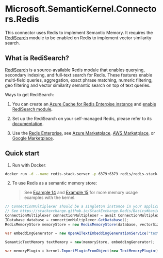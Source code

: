 ﻿# Microsoft.SemanticKernel.Connectors.Redis

This connector uses Redis to implement Semantic Memory. It requires the [RediSearch](https://redis.io/docs/interact/search-and-query/) module to be enabled on Redis to implement vector similarity search.

## What is RediSearch?

[RediSearch](https://redis.io/docs/interact/search-and-query/) is a source-available Redis module that enables querying, secondary indexing, and full-text search for Redis. These features enable multi-field queries, aggregation, exact phrase matching, numeric filtering, geo filtering and vector similarity semantic search on top of text queries.

Ways to get RediSearch:

1. You can create an [Azure Cache for Redis Enterpise instance](https://learn.microsoft.com/azure/azure-cache-for-redis/quickstart-create-redis-enterprise) and [enable RediSearch module](https://learn.microsoft.com/azure/azure-cache-for-redis/cache-redis-modules).

1. Set up the RediSearch on your self-managed Redis, please refer to
   its [documentation](https://redis.io/docs/interact/search-and-query/).

1. Use the [Redis Enterprise](https://redis.io/docs/latest/operate/rs/),
   see [Azure Marketplace](https://azuremarketplace.microsoft.com/en-us/marketplace/apps/garantiadata.redis_enterprise_1sp_public_preview?tab=Overview), [AWS Marketplace](https://aws.amazon.com/marketplace/pp/prodview-e6y7ork67pjwg?sr=0-2&ref_=beagle&applicationId=AWSMPContessa),
   or [Google Marketplace](https://console.cloud.google.com/marketplace/details/redislabs-public/redis-enterprise?pli=1).

## Quick start

1. Run with Docker:

```bash
docker run -d --name redis-stack-server -p 6379:6379 redis/redis-stack-server:latest
```

2. To use Redis as a semantic memory store:
   > See [Example 14](../../../samples/Concepts/Memory/SemanticTextMemory_Building.cs)
   and [Example 15](../../../samples/Concepts/Memory/TextMemoryPlugin_MultipleMemoryStore.cs) for more memory usage
   examples with the kernel.

```csharp
// ConnectionMultiplexer should be a singleton instance in your application, please consider to dispose of it when your application shuts down.
// See https://stackexchange.github.io/StackExchange.Redis/Basics#basic-usage
ConnectionMultiplexer connectionMultiplexer = await ConnectionMultiplexer.ConnectAsync("localhost:6379");
IDatabase database = connectionMultiplexer.GetDatabase();
RedisMemoryStore memoryStore = new RedisMemoryStore(database, vectorSize: 1536);

var embeddingGenerator = new OpenAITextEmbeddingGenerationService("text-embedding-ada-002", apiKey);

SemanticTextMemory textMemory = new(memoryStore, embeddingGenerator);

var memoryPlugin = kernel.ImportPluginFromObject(new TextMemoryPlugin(textMemory));
```
